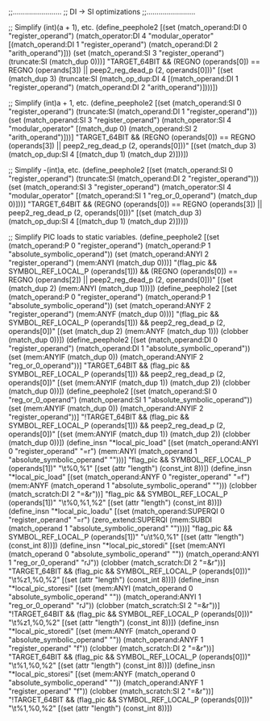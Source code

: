 ;;........................
;; DI -> SI optimizations
;;........................

;; Simplify (int)(a + 1), etc.
(define_peephole2
  [(set (match_operand:DI 0 "register_operand")
	(match_operator:DI 4 "modular_operator"
	  [(match_operand:DI 1 "register_operand")
	   (match_operand:DI 2 "arith_operand")]))
   (set (match_operand:SI 3 "register_operand")
        (truncate:SI (match_dup 0)))]
  "TARGET_64BIT && (REGNO (operands[0]) == REGNO (operands[3]) || peep2_reg_dead_p (2, operands[0]))"
  [(set (match_dup 3)
          (truncate:SI
	     (match_op_dup:DI 4 
	       [(match_operand:DI 1 "register_operand")
		(match_operand:DI 2 "arith_operand")])))])

;; Simplify (int)a + 1, etc.
(define_peephole2
  [(set (match_operand:SI 0 "register_operand")
        (truncate:SI (match_operand:DI 1 "register_operand")))
   (set (match_operand:SI 3 "register_operand")
	(match_operator:SI 4 "modular_operator"
	  [(match_dup 0)
	   (match_operand:SI 2 "arith_operand")]))]
  "TARGET_64BIT && (REGNO (operands[0]) == REGNO (operands[3]) || peep2_reg_dead_p (2, operands[0]))"
  [(set (match_dup 3)
	(match_op_dup:SI 4 [(match_dup 1) (match_dup 2)]))])

;; Simplify -(int)a, etc.
(define_peephole2
  [(set (match_operand:SI 0 "register_operand")
        (truncate:SI (match_operand:DI 2 "register_operand")))
   (set (match_operand:SI 3 "register_operand")
	(match_operator:SI 4 "modular_operator"
	  [(match_operand:SI 1 "reg_or_0_operand")
	   (match_dup 0)]))]
  "TARGET_64BIT && (REGNO (operands[0]) == REGNO (operands[3]) || peep2_reg_dead_p (2, operands[0]))"
  [(set (match_dup 3)
	(match_op_dup:SI 4 [(match_dup 1) (match_dup 2)]))])

;; Simplify PIC loads to static variables.
(define_peephole2
  [(set (match_operand:P 0 "register_operand")
        (match_operand:P 1 "absolute_symbolic_operand"))
   (set (match_operand:ANYI 2 "register_operand")
	(mem:ANYI (match_dup 0)))]
  "(flag_pic && SYMBOL_REF_LOCAL_P (operands[1])) && (REGNO (operands[0]) == REGNO (operands[2]) || peep2_reg_dead_p (2, operands[0]))"
  [(set (match_dup 2) (mem:ANYI (match_dup 1)))])
(define_peephole2
  [(set (match_operand:P 0 "register_operand")
        (match_operand:P 1 "absolute_symbolic_operand"))
   (set (match_operand:ANYF 2 "register_operand")
	(mem:ANYF (match_dup 0)))]
  "(flag_pic && SYMBOL_REF_LOCAL_P (operands[1])) && peep2_reg_dead_p (2, operands[0])"
  [(set (match_dup 2) (mem:ANYF (match_dup 1)))
   (clobber (match_dup 0))])
(define_peephole2
  [(set (match_operand:DI 0 "register_operand")
        (match_operand:DI 1 "absolute_symbolic_operand"))
   (set (mem:ANYIF (match_dup 0))
	(match_operand:ANYIF 2 "reg_or_0_operand"))]
  "TARGET_64BIT && (flag_pic && SYMBOL_REF_LOCAL_P (operands[1])) && peep2_reg_dead_p (2, operands[0])"
  [(set (mem:ANYIF (match_dup 1)) (match_dup 2))
   (clobber (match_dup 0))])
(define_peephole2
  [(set (match_operand:SI 0 "reg_or_0_operand")
        (match_operand:SI 1 "absolute_symbolic_operand"))
   (set (mem:ANYIF (match_dup 0))
	(match_operand:ANYIF 2 "register_operand"))]
  "!TARGET_64BIT && (flag_pic && SYMBOL_REF_LOCAL_P (operands[1])) && peep2_reg_dead_p (2, operands[0])"
  [(set (mem:ANYIF (match_dup 1)) (match_dup 2))
   (clobber (match_dup 0))])
(define_insn "*local_pic_load<mode>"
  [(set (match_operand:ANYI 0 "register_operand" "=r")
        (mem:ANYI (match_operand 1 "absolute_symbolic_operand" "")))]
  "flag_pic && SYMBOL_REF_LOCAL_P (operands[1])"
  "<load>\t%0,%1"
  [(set (attr "length") (const_int 8))])
(define_insn "*local_pic_load<mode>"
  [(set (match_operand:ANYF 0 "register_operand" "=f")
        (mem:ANYF (match_operand 1 "absolute_symbolic_operand" "")))
   (clobber (match_scratch:DI 2 "=&r"))]
  "flag_pic && SYMBOL_REF_LOCAL_P (operands[1])"
  "<load>\t%0,%1,%2"
  [(set (attr "length") (const_int 8))])
(define_insn "*local_pic_loadu<mode>"
  [(set (match_operand:SUPERQI 0 "register_operand" "=r")
        (zero_extend:SUPERQI (mem:SUBDI (match_operand 1 "absolute_symbolic_operand" ""))))]
  "flag_pic && SYMBOL_REF_LOCAL_P (operands[1])"
  "<load>u\t%0,%1"
  [(set (attr "length") (const_int 8))])
(define_insn "*local_pic_storedi<mode>"
  [(set (mem:ANYI (match_operand 0 "absolute_symbolic_operand" ""))
	(match_operand:ANYI 1 "reg_or_0_operand" "rJ"))
   (clobber (match_scratch:DI 2 "=&r"))]
  "TARGET_64BIT && (flag_pic && SYMBOL_REF_LOCAL_P (operands[0]))"
  "<store>\t%z1,%0,%2"
  [(set (attr "length") (const_int 8))])
(define_insn "*local_pic_storesi<mode>"
  [(set (mem:ANYI (match_operand 0 "absolute_symbolic_operand" ""))
	(match_operand:ANYI 1 "reg_or_0_operand" "rJ"))
   (clobber (match_scratch:SI 2 "=&r"))]
  "!TARGET_64BIT && (flag_pic && SYMBOL_REF_LOCAL_P (operands[0]))"
  "<store>\t%z1,%0,%2"
  [(set (attr "length") (const_int 8))])
(define_insn "*local_pic_storedi<mode>"
  [(set (mem:ANYF (match_operand 0 "absolute_symbolic_operand" ""))
	(match_operand:ANYF 1 "register_operand" "f"))
   (clobber (match_scratch:DI 2 "=&r"))]
  "TARGET_64BIT && (flag_pic && SYMBOL_REF_LOCAL_P (operands[0]))"
  "<store>\t%1,%0,%2"
  [(set (attr "length") (const_int 8))])
(define_insn "*local_pic_storesi<mode>"
  [(set (mem:ANYF (match_operand 0 "absolute_symbolic_operand" ""))
	(match_operand:ANYF 1 "register_operand" "f"))
   (clobber (match_scratch:SI 2 "=&r"))]
  "!TARGET_64BIT && (flag_pic && SYMBOL_REF_LOCAL_P (operands[0]))"
  "<store>\t%1,%0,%2"
  [(set (attr "length") (const_int 8))])

